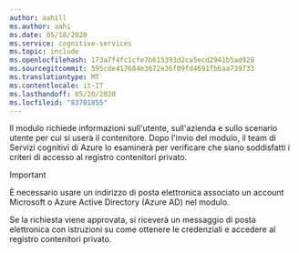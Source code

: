 ```yaml
---
author: aahill
ms.author: aahi
ms.date: 05/18/2020
ms.service: cognitive-services
ms.topic: include
ms.openlocfilehash: 173a7f4fc1cfe7b615393d2ca5ecd2941b5ad928
ms.sourcegitcommit: 595cde417684e3672e36f09fd4691fb6aa739733
ms.translationtype: MT
ms.contentlocale: it-IT
ms.lasthandoff: 05/20/2020
ms.locfileid: "83701855"
---
```

Il modulo richiede informazioni sull'utente, sull'azienda e sullo scenario utente per cui si userà il contenitore. Dopo l'invio del modulo, il team di Servizi cognitivi di Azure lo esaminerà per verificare che siano soddisfatti i criteri di accesso al registro contenitori privato.

> [!IMPORTANT]
> È necessario usare un indirizzo di posta elettronica associato un account Microsoft o Azure Active Directory (Azure AD) nel modulo. 

Se la richiesta viene approvata, si riceverà un messaggio di posta elettronica con istruzioni su come ottenere le credenziali e accedere al registro contenitori privato.